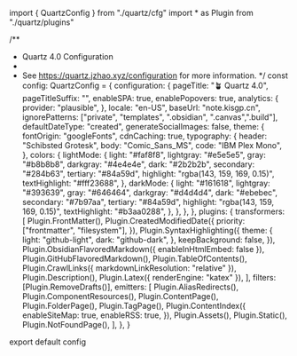 import { QuartzConfig } from "./quartz/cfg"
import \* as Plugin from "./quartz/plugins"

/\*\*

- Quartz 4.0 Configuration
-
- See https://quartz.jzhao.xyz/configuration for more information.
  \*/
  const config: QuartzConfig = {
  configuration: {
  pageTitle: "🪴 Quartz 4.0",
  pageTitleSuffix: "",
  enableSPA: true,
  enablePopovers: true,
  analytics: {
  provider: "plausible",
  },
  locale: "en-US",
  baseUrl: "note.kisgp.cn",
  ignorePatterns: ["private", "templates", ".obsidian", ".canvas",".build"],
  defaultDateType: "created",
  generateSocialImages: false,
  theme: {
  fontOrigin: "googleFonts",
  cdnCaching: true,
  typography: {
  header: "Schibsted Grotesk",
  body: "Comic_Sans_MS",
  code: "IBM Plex Mono",
  },
  colors: {
  lightMode: {
  light: "#faf8f8",
  lightgray: "#e5e5e5",
  gray: "#b8b8b8",
  darkgray: "#4e4e4e",
  dark: "#2b2b2b",
  secondary: "#284b63",
  tertiary: "#84a59d",
  highlight: "rgba(143, 159, 169, 0.15)",
  textHighlight: "#fff23688",
  },
  darkMode: {
  light: "#161618",
  lightgray: "#393639",
  gray: "#646464",
  darkgray: "#d4d4d4",
  dark: "#ebebec",
  secondary: "#7b97aa",
  tertiary: "#84a59d",
  highlight: "rgba(143, 159, 169, 0.15)",
  textHighlight: "#b3aa0288",
  },
  },
  },
  },
  plugins: {
  transformers: [
  Plugin.FrontMatter(),
  Plugin.CreatedModifiedDate({
  priority: ["frontmatter", "filesystem"],
  }),
  Plugin.SyntaxHighlighting({
  theme: {
  light: "github-light",
  dark: "github-dark",
  },
  keepBackground: false,
  }),
  Plugin.ObsidianFlavoredMarkdown({ enableInHtmlEmbed: false }),
  Plugin.GitHubFlavoredMarkdown(),
  Plugin.TableOfContents(),
  Plugin.CrawlLinks({ markdownLinkResolution: "relative" }),
  Plugin.Description(),
  Plugin.Latex({ renderEngine: "katex" }),
  ],
  filters: [Plugin.RemoveDrafts()],
  emitters: [
  Plugin.AliasRedirects(),
  Plugin.ComponentResources(),
  Plugin.ContentPage(),
  Plugin.FolderPage(),
  Plugin.TagPage(),
  Plugin.ContentIndex({
  enableSiteMap: true,
  enableRSS: true,
  }),
  Plugin.Assets(),
  Plugin.Static(),
  Plugin.NotFoundPage(),
  ],
  },
  }

export default config
